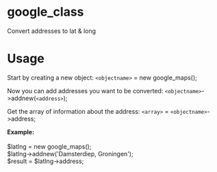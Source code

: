# google_class
Convert addresses to lat & long

# Usage 

Start by creating a new object: `<objectname>` = new google_maps();

Now you can add addresses you want to be converted:
`<objectname>`->addnew(`<address>`);

Get the array of information about the address:
`<array>` = `<objectname>`->address;

<Strong>Example:</strong><br /><br />
$latlng = new google_maps();<br />
$latlng->addnew('Damsterdiep, Groningen');<br />
$result = $latlng->address;<br />
